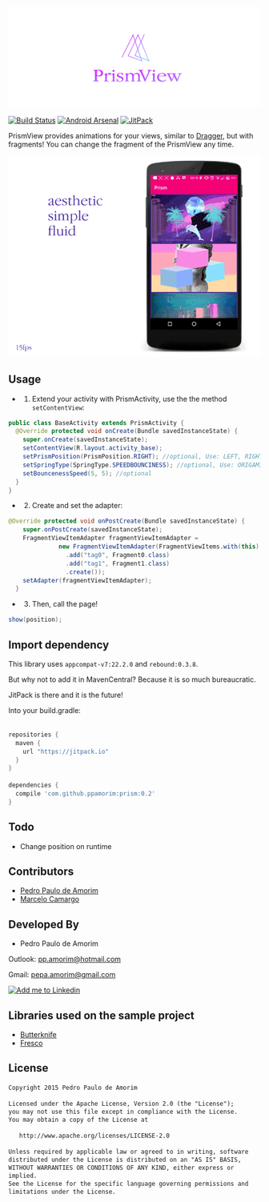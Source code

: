 ![Logo 1][10]

[![Build Status](https://api.travis-ci.org/ppamorim/Cult.svg?branch=master)](https://travis-ci.org/ppamorim/PrismView)
[![Android Arsenal](https://img.shields.io/badge/Android%20Arsenal-PrismView-brightgreen.svg?style=flat)](https://android-arsenal.com/details/1/2166)
[![JitPack](https://img.shields.io/github/release/ppamorim/PrismView.svg?label=JitPack%20Maven)](https://jitpack.io/#ppamorim/PrismView)

PrismView provides animations for your views, similar to [Dragger][4], but with fragments!
You can change the fragment of the PrismView any time.

![Sample 1][11]

Usage
-----

* 1. Extend your activity with PrismActivity, use the the method `setContentView`:

```java
public class BaseActivity extends PrismActivity {
  @Override protected void onCreate(Bundle savedInstanceState) {
    super.onCreate(savedInstanceState);
    setContentView(R.layout.activity_base);
    setPrismPosition(PrismPosition.RIGHT); //optional, Use: LEFT, RIGHT, TOP, BOTTOM
    setSpringType(SpringType.SPEEDBOUNCINESS); //optional, Use: ORIGAMI, SPEEDBOUNCINESS
    setBouncenessSpeed(5, 5); //optional
  }
}
```

* 2. Create and set the adapter:

```java
@Override protected void onPostCreate(Bundle savedInstanceState) {
    super.onPostCreate(savedInstanceState);
    FragmentViewItemAdapter fragmentViewItemAdapter =
              new FragmentViewItemAdapter(FragmentViewItems.with(this)
                .add("tag0", Fragment0.class)
                .add("tag1", Fragment1.class)
                .create());
    setAdapter(fragmentViewItemAdapter);
  }

```

* 3. Then, call the page!

```java
show(position);
```

Import dependency
--------------------------------

This library uses `appcompat-v7:22.2.0` and `rebound:0.3.8`.

But why not to add it in MavenCentral?
Because it is so much bureaucratic.

JitPack is there and it is the future!

Into your build.gradle:

```groovy

repositories {
  maven {
    url "https://jitpack.io"
  }
}

dependencies {
  compile 'com.github.ppamorim:prism:0.2'
}
```

Todo
----

* Change position on runtime

Contributors
------------

* [Pedro Paulo de Amorim][3]
* [Marcelo Camargo][666]

Developed By
------------

* Pedro Paulo de Amorim

Outlook: <pp.amorim@hotmail.com>

Gmail: <pepa.amorim@gmail.com>

<a href="https://www.linkedin.com/profile/view?id=185411359">
  <img alt="Add me to Linkedin" src="http://imageshack.us/a/img41/7877/smallld.png" />
</a>

Libraries used on the sample project
------------------------------------

* [Butterknife][5]
* [Fresco][6]

License
-------

    Copyright 2015 Pedro Paulo de Amorim

    Licensed under the Apache License, Version 2.0 (the "License");
    you may not use this file except in compliance with the License.
    You may obtain a copy of the License at

       http://www.apache.org/licenses/LICENSE-2.0

    Unless required by applicable law or agreed to in writing, software
    distributed under the License is distributed on an "AS IS" BASIS,
    WITHOUT WARRANTIES OR CONDITIONS OF ANY KIND, either express or implied.
    See the License for the specific language governing permissions and
    limitations under the License.

[3]: https://github.com/ppamorim/
[4]: https://github.com/ppamorim/Dragger
[5]: https://github.com/JakeWharton/butterknife
[6]: https://github.com/facebook/fresco
[10]: ./art/logo.png
[11]: ./art/sample.gif
[666]: https://github.com/haskellcamargo/
